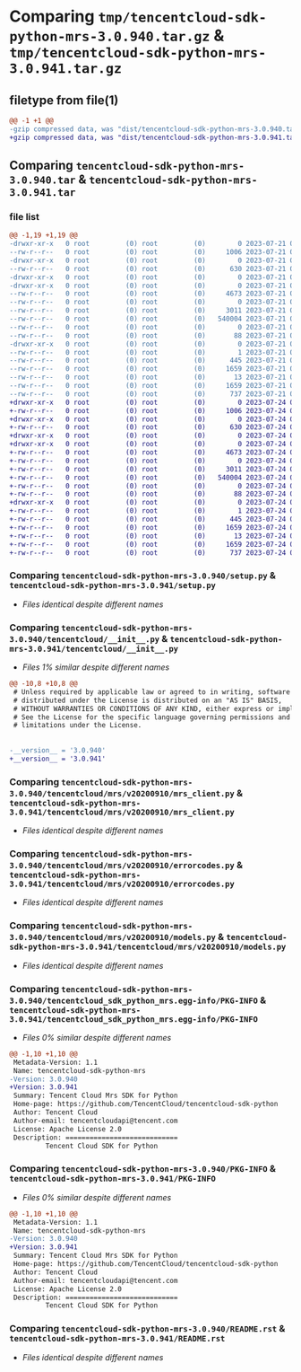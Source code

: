 # Comparing `tmp/tencentcloud-sdk-python-mrs-3.0.940.tar.gz` & `tmp/tencentcloud-sdk-python-mrs-3.0.941.tar.gz`

## filetype from file(1)

```diff
@@ -1 +1 @@
-gzip compressed data, was "dist/tencentcloud-sdk-python-mrs-3.0.940.tar", last modified: Fri Jul 21 00:46:29 2023, max compression
+gzip compressed data, was "dist/tencentcloud-sdk-python-mrs-3.0.941.tar", last modified: Mon Jul 24 00:40:43 2023, max compression
```

## Comparing `tencentcloud-sdk-python-mrs-3.0.940.tar` & `tencentcloud-sdk-python-mrs-3.0.941.tar`

### file list

```diff
@@ -1,19 +1,19 @@
-drwxr-xr-x   0 root         (0) root         (0)        0 2023-07-21 00:46:29.000000 tencentcloud-sdk-python-mrs-3.0.940/
--rw-r--r--   0 root         (0) root         (0)     1006 2023-07-21 00:46:29.000000 tencentcloud-sdk-python-mrs-3.0.940/setup.py
-drwxr-xr-x   0 root         (0) root         (0)        0 2023-07-21 00:46:29.000000 tencentcloud-sdk-python-mrs-3.0.940/tencentcloud/
--rw-r--r--   0 root         (0) root         (0)      630 2023-07-21 00:46:29.000000 tencentcloud-sdk-python-mrs-3.0.940/tencentcloud/__init__.py
-drwxr-xr-x   0 root         (0) root         (0)        0 2023-07-21 00:46:29.000000 tencentcloud-sdk-python-mrs-3.0.940/tencentcloud/mrs/
-drwxr-xr-x   0 root         (0) root         (0)        0 2023-07-21 00:46:29.000000 tencentcloud-sdk-python-mrs-3.0.940/tencentcloud/mrs/v20200910/
--rw-r--r--   0 root         (0) root         (0)     4673 2023-07-21 00:46:29.000000 tencentcloud-sdk-python-mrs-3.0.940/tencentcloud/mrs/v20200910/mrs_client.py
--rw-r--r--   0 root         (0) root         (0)        0 2023-07-21 00:46:29.000000 tencentcloud-sdk-python-mrs-3.0.940/tencentcloud/mrs/v20200910/__init__.py
--rw-r--r--   0 root         (0) root         (0)     3011 2023-07-21 00:46:29.000000 tencentcloud-sdk-python-mrs-3.0.940/tencentcloud/mrs/v20200910/errorcodes.py
--rw-r--r--   0 root         (0) root         (0)   540004 2023-07-21 00:46:29.000000 tencentcloud-sdk-python-mrs-3.0.940/tencentcloud/mrs/v20200910/models.py
--rw-r--r--   0 root         (0) root         (0)        0 2023-07-21 00:46:29.000000 tencentcloud-sdk-python-mrs-3.0.940/tencentcloud/mrs/__init__.py
--rw-r--r--   0 root         (0) root         (0)       88 2023-07-21 00:46:29.000000 tencentcloud-sdk-python-mrs-3.0.940/setup.cfg
-drwxr-xr-x   0 root         (0) root         (0)        0 2023-07-21 00:46:29.000000 tencentcloud-sdk-python-mrs-3.0.940/tencentcloud_sdk_python_mrs.egg-info/
--rw-r--r--   0 root         (0) root         (0)        1 2023-07-21 00:46:29.000000 tencentcloud-sdk-python-mrs-3.0.940/tencentcloud_sdk_python_mrs.egg-info/dependency_links.txt
--rw-r--r--   0 root         (0) root         (0)      445 2023-07-21 00:46:29.000000 tencentcloud-sdk-python-mrs-3.0.940/tencentcloud_sdk_python_mrs.egg-info/SOURCES.txt
--rw-r--r--   0 root         (0) root         (0)     1659 2023-07-21 00:46:29.000000 tencentcloud-sdk-python-mrs-3.0.940/tencentcloud_sdk_python_mrs.egg-info/PKG-INFO
--rw-r--r--   0 root         (0) root         (0)       13 2023-07-21 00:46:29.000000 tencentcloud-sdk-python-mrs-3.0.940/tencentcloud_sdk_python_mrs.egg-info/top_level.txt
--rw-r--r--   0 root         (0) root         (0)     1659 2023-07-21 00:46:29.000000 tencentcloud-sdk-python-mrs-3.0.940/PKG-INFO
--rw-r--r--   0 root         (0) root         (0)      737 2023-07-21 00:46:29.000000 tencentcloud-sdk-python-mrs-3.0.940/README.rst
+drwxr-xr-x   0 root         (0) root         (0)        0 2023-07-24 00:40:43.000000 tencentcloud-sdk-python-mrs-3.0.941/
+-rw-r--r--   0 root         (0) root         (0)     1006 2023-07-24 00:40:43.000000 tencentcloud-sdk-python-mrs-3.0.941/setup.py
+drwxr-xr-x   0 root         (0) root         (0)        0 2023-07-24 00:40:43.000000 tencentcloud-sdk-python-mrs-3.0.941/tencentcloud/
+-rw-r--r--   0 root         (0) root         (0)      630 2023-07-24 00:40:43.000000 tencentcloud-sdk-python-mrs-3.0.941/tencentcloud/__init__.py
+drwxr-xr-x   0 root         (0) root         (0)        0 2023-07-24 00:40:43.000000 tencentcloud-sdk-python-mrs-3.0.941/tencentcloud/mrs/
+drwxr-xr-x   0 root         (0) root         (0)        0 2023-07-24 00:40:43.000000 tencentcloud-sdk-python-mrs-3.0.941/tencentcloud/mrs/v20200910/
+-rw-r--r--   0 root         (0) root         (0)     4673 2023-07-24 00:40:43.000000 tencentcloud-sdk-python-mrs-3.0.941/tencentcloud/mrs/v20200910/mrs_client.py
+-rw-r--r--   0 root         (0) root         (0)        0 2023-07-24 00:40:43.000000 tencentcloud-sdk-python-mrs-3.0.941/tencentcloud/mrs/v20200910/__init__.py
+-rw-r--r--   0 root         (0) root         (0)     3011 2023-07-24 00:40:43.000000 tencentcloud-sdk-python-mrs-3.0.941/tencentcloud/mrs/v20200910/errorcodes.py
+-rw-r--r--   0 root         (0) root         (0)   540004 2023-07-24 00:40:43.000000 tencentcloud-sdk-python-mrs-3.0.941/tencentcloud/mrs/v20200910/models.py
+-rw-r--r--   0 root         (0) root         (0)        0 2023-07-24 00:40:43.000000 tencentcloud-sdk-python-mrs-3.0.941/tencentcloud/mrs/__init__.py
+-rw-r--r--   0 root         (0) root         (0)       88 2023-07-24 00:40:43.000000 tencentcloud-sdk-python-mrs-3.0.941/setup.cfg
+drwxr-xr-x   0 root         (0) root         (0)        0 2023-07-24 00:40:43.000000 tencentcloud-sdk-python-mrs-3.0.941/tencentcloud_sdk_python_mrs.egg-info/
+-rw-r--r--   0 root         (0) root         (0)        1 2023-07-24 00:40:43.000000 tencentcloud-sdk-python-mrs-3.0.941/tencentcloud_sdk_python_mrs.egg-info/dependency_links.txt
+-rw-r--r--   0 root         (0) root         (0)      445 2023-07-24 00:40:43.000000 tencentcloud-sdk-python-mrs-3.0.941/tencentcloud_sdk_python_mrs.egg-info/SOURCES.txt
+-rw-r--r--   0 root         (0) root         (0)     1659 2023-07-24 00:40:43.000000 tencentcloud-sdk-python-mrs-3.0.941/tencentcloud_sdk_python_mrs.egg-info/PKG-INFO
+-rw-r--r--   0 root         (0) root         (0)       13 2023-07-24 00:40:43.000000 tencentcloud-sdk-python-mrs-3.0.941/tencentcloud_sdk_python_mrs.egg-info/top_level.txt
+-rw-r--r--   0 root         (0) root         (0)     1659 2023-07-24 00:40:43.000000 tencentcloud-sdk-python-mrs-3.0.941/PKG-INFO
+-rw-r--r--   0 root         (0) root         (0)      737 2023-07-24 00:40:43.000000 tencentcloud-sdk-python-mrs-3.0.941/README.rst
```

### Comparing `tencentcloud-sdk-python-mrs-3.0.940/setup.py` & `tencentcloud-sdk-python-mrs-3.0.941/setup.py`

 * *Files identical despite different names*

### Comparing `tencentcloud-sdk-python-mrs-3.0.940/tencentcloud/__init__.py` & `tencentcloud-sdk-python-mrs-3.0.941/tencentcloud/__init__.py`

 * *Files 1% similar despite different names*

```diff
@@ -10,8 +10,8 @@
 # Unless required by applicable law or agreed to in writing, software
 # distributed under the License is distributed on an "AS IS" BASIS,
 # WITHOUT WARRANTIES OR CONDITIONS OF ANY KIND, either express or implied.
 # See the License for the specific language governing permissions and
 # limitations under the License.
 
 
-__version__ = '3.0.940'
+__version__ = '3.0.941'
```

### Comparing `tencentcloud-sdk-python-mrs-3.0.940/tencentcloud/mrs/v20200910/mrs_client.py` & `tencentcloud-sdk-python-mrs-3.0.941/tencentcloud/mrs/v20200910/mrs_client.py`

 * *Files identical despite different names*

### Comparing `tencentcloud-sdk-python-mrs-3.0.940/tencentcloud/mrs/v20200910/errorcodes.py` & `tencentcloud-sdk-python-mrs-3.0.941/tencentcloud/mrs/v20200910/errorcodes.py`

 * *Files identical despite different names*

### Comparing `tencentcloud-sdk-python-mrs-3.0.940/tencentcloud/mrs/v20200910/models.py` & `tencentcloud-sdk-python-mrs-3.0.941/tencentcloud/mrs/v20200910/models.py`

 * *Files identical despite different names*

### Comparing `tencentcloud-sdk-python-mrs-3.0.940/tencentcloud_sdk_python_mrs.egg-info/PKG-INFO` & `tencentcloud-sdk-python-mrs-3.0.941/tencentcloud_sdk_python_mrs.egg-info/PKG-INFO`

 * *Files 0% similar despite different names*

```diff
@@ -1,10 +1,10 @@
 Metadata-Version: 1.1
 Name: tencentcloud-sdk-python-mrs
-Version: 3.0.940
+Version: 3.0.941
 Summary: Tencent Cloud Mrs SDK for Python
 Home-page: https://github.com/TencentCloud/tencentcloud-sdk-python
 Author: Tencent Cloud
 Author-email: tencentcloudapi@tencent.com
 License: Apache License 2.0
 Description: ============================
         Tencent Cloud SDK for Python
```

### Comparing `tencentcloud-sdk-python-mrs-3.0.940/PKG-INFO` & `tencentcloud-sdk-python-mrs-3.0.941/PKG-INFO`

 * *Files 0% similar despite different names*

```diff
@@ -1,10 +1,10 @@
 Metadata-Version: 1.1
 Name: tencentcloud-sdk-python-mrs
-Version: 3.0.940
+Version: 3.0.941
 Summary: Tencent Cloud Mrs SDK for Python
 Home-page: https://github.com/TencentCloud/tencentcloud-sdk-python
 Author: Tencent Cloud
 Author-email: tencentcloudapi@tencent.com
 License: Apache License 2.0
 Description: ============================
         Tencent Cloud SDK for Python
```

### Comparing `tencentcloud-sdk-python-mrs-3.0.940/README.rst` & `tencentcloud-sdk-python-mrs-3.0.941/README.rst`

 * *Files identical despite different names*

